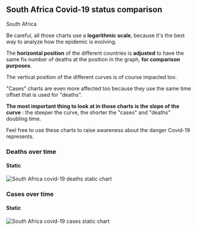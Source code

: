 ## South Africa Covid-19 status comparison 

South Africa



Be careful, all those charts use a **logarithmic scale**, because it's the best way to analyze how the epidemic is evolving.
 
The **horizontal position** of the different countries is **adjusted** to have the same fix number of deaths at the position in the graph, **for comparison purposes**.

The vertical position of the different curves is of course impacted too.

"Cases" charts are even more affected too because they use the same time offset that is used for "deaths".

**The most important thing to look at in those charts is the slope of the curve** : the steeper the curve, the shorter the "cases" and "deaths" doubling time.

Feel free to use these charts to raise awareness about the danger Covid-19 represents. 


 
### Deaths over time
 
#### Static
![South Africa covid-19 deaths static chart](https://raw.githubusercontent.com/madlag/coronavirus_study/master/notebooks/graphs/2020-03-27/countries/South_Africa/2020-03-27_South_Africa_deaths.png "South Africa covid-19 deaths static chart")   

 
### Cases over time
 
#### Static
![South Africa covid-19 cases static chart](https://raw.githubusercontent.com/madlag/coronavirus_study/master/notebooks/graphs/2020-03-27/countries/South_Africa/2020-03-27_South_Africa_cases.png "South Africa covid-19 cases static chart")   

